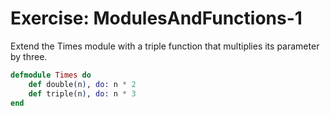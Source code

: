 # Exercise: ModulesAndFunctions-1

Extend the Times module with a triple function that multiplies its parameter by three.

```elixir
defmodule Times do
	def double(n), do: n * 2
	def triple(n), do: n * 3
end
```